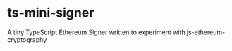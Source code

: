 # ts-mini-signer
A tiny TypeScript Ethereum Signer written to experiment with js-ethereum-cryptography

